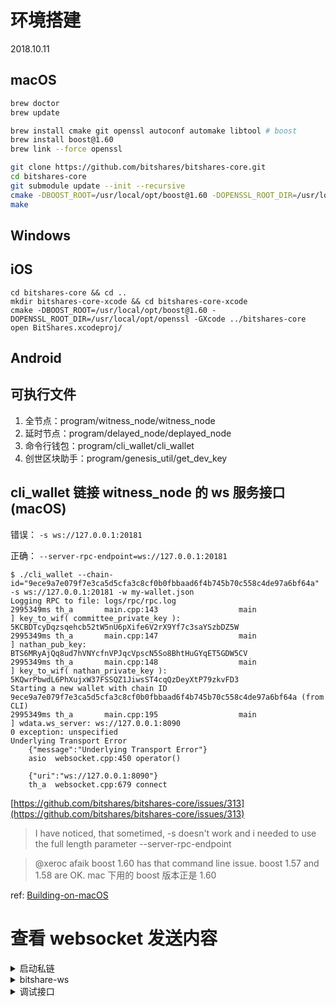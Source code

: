 # 环境搭建

2018.10.11

## macOS

```bash
brew doctor
brew update

brew install cmake git openssl autoconf automake libtool # boost
brew install boost@1.60
brew link --force openssl

git clone https://github.com/bitshares/bitshares-core.git
cd bitshares-core
git submodule update --init --recursive
cmake -DBOOST_ROOT=/usr/local/opt/boost@1.60 -DOPENSSL_ROOT_DIR=/usr/local/opt/openssl -DCMAKE_BUILD_TYPE=Release .
make
```

## Windows

## iOS
```
cd bitshares-core && cd .. 
mkdir bitshares-core-xcode && cd bitshares-core-xcode
cmake -DBOOST_ROOT=/usr/local/opt/boost@1.60 -DOPENSSL_ROOT_DIR=/usr/local/opt/openssl -GXcode ../bitshares-core
open BitShares.xcodeproj/
```

## Android

## 可执行文件

1. 全节点：program/witness_node/witness_node
2. 延时节点：program/delayed_node/deplayed_node
3. 命令行钱包：program/cli_wallet/cli_wallet
4. 创世区块助手：program/genesis_util/get_dev_key

## cli_wallet 链接 witness_node 的 ws 服务接口 (macOS)

错误： `-s ws://127.0.0.1:20181`

正确： `--server-rpc-endpoint=ws://127.0.0.1:20181`

```
$ ./cli_wallet --chain-id="9ece9a7e079f7e3ca5d5cfa3c8cf0b0fbbaad6f4b745b70c558c4de97a6bf64a" -s ws://127.0.0.1:20181 -w my-wallet.json
Logging RPC to file: logs/rpc/rpc.log
2995349ms th_a       main.cpp:143                  main                 ] key_to_wif( committee_private_key ): 5KCBDTcyDqzsqehcb52tW5nU6pXife6V2rX9Yf7c3saYSzbDZ5W
2995349ms th_a       main.cpp:147                  main                 ] nathan_pub_key: BTS6MRyAjQq8ud7hVNYcfnVPJqcVpscN5So8BhtHuGYqET5GDW5CV
2995349ms th_a       main.cpp:148                  main                 ] key_to_wif( nathan_private_key ): 5KQwrPbwdL6PhXujxW37FSSQZ1JiwsST4cqQzDeyXtP79zkvFD3
Starting a new wallet with chain ID 9ece9a7e079f7e3ca5d5cfa3c8cf0b0fbbaad6f4b745b70c558c4de97a6bf64a (from CLI)
2995349ms th_a       main.cpp:195                  main                 ] wdata.ws_server: ws://127.0.0.1:8090
0 exception: unspecified
Underlying Transport Error
    {"message":"Underlying Transport Error"}
    asio  websocket.cpp:450 operator()

    {"uri":"ws://127.0.0.1:8090"}
    th_a  websocket.cpp:679 connect
```

[https://github.com/bitshares/bitshares-core/issues/313](https://github.com/bitshares/bitshares-core/issues/313)

> I have noticed, that sometimed, -s doesn't work and i needed to use the full length parameter --server-rpc-endpoint

> @xeroc afaik boost 1.60 has that command line issue. boost 1.57 and 1.58 are OK.
  mac 下用的 boost 版本正是 1.60

ref: [Building-on-macOS](https://github.com/bitshares/bitshares-core/wiki/Building-on-OS-X)

# 查看 websocket 发送内容

<details>
<summary>启动私链</summary>

```
~/repos/bitshares-core-xcode/programs/
./witness_node --genesis-json genesis.json --enable-stale-production
```
</details>

<details>
<summary>bitshare-ws</summary>

修改 websocket_api.cpp send_** 函数：

```log
unlocked >>> import_key nathan "5KQwrPbwdL6PhXujxW37FSSQZ1JiwsST4cqQzDeyXtP79zkvFD3"
XXXX:{"id":8,"method":"call","params":[2,"lookup_account_names",[["nathan"]]]}

unlocked >>> upgrade_account nathan true
XXXX:{"id":9,"method":"call","params":[2,"lookup_account_names",[["nathan"]]]}
XXXX:{"id":10,"method":"call","params":[2,"get_global_properties",[]]}
XXXX:{"id":11,"method":"call","params":[2,"get_potential_signatures",[{"ref_block_num":0,"ref_block_prefix":0,"expiration":"1970-01-01T00:00:00","operations":[[8,{"fee":{"amount":1000000000,"asset_id":"1.3.0"},"account_to_upgrade":"1.2.17","upgrade_to_lifetime_member":true,"extensions":[]}]],"extensions":[],"signatures":[]}]]}
XXXX:{"id":12,"method":"call","params":[2,"get_required_signatures",[{"ref_block_num":0,"ref_block_prefix":0,"expiration":"1970-01-01T00:00:00","operations":[[8,{"fee":{"amount":1000000000,"asset_id":"1.3.0"},"account_to_upgrade":"1.2.17","upgrade_to_lifetime_member":true,"extensions":[]}]],"extensions":[],"signatures":[]},["BTS6MRyAjQq8ud7hVNYcfnVPJqcVpscN5So8BhtHuGYqET5GDW5CV"]]]}
XXXX:{"id":13,"method":"call","params":[2,"get_dynamic_global_properties",[]]}
XXXX:{"id":14,"method":"call","params":[3,"broadcast_transaction",[{"ref_block_num":0,"ref_block_prefix":0,"expiration":"2018-11-06T15:59:30","operations":[[8,{"fee":{"amount":1000000000,"asset_id":"1.3.0"},"account_to_upgrade":"1.2.17","upgrade_to_lifetime_member":true,"extensions":[]}]],"extensions":[],"signatures":["1f6b872d028fa1b8a6668f5e091c3d2dbba3b8d8a737b886e8750fb233f19835d044b9b406eb4c33c524b6eaa4b820db4fe8a7b9084b7dc1efd9e59e8b51e6c88a"]}]]}
```
</details>


<details>
<summary>调试接口</summary>
    
选择 cli_wallet -> Edit Scheme -> Run -> Arguments

增加两行 
-w
wallet.json

把 `genesis.json` & `wallet.json` 拷贝到 `~/repos/bitshares-core-xcode/programs/cli_wallet/Debug`
</details>
